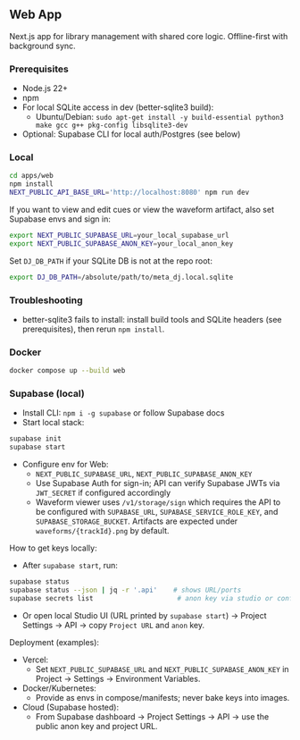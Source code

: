 ## Web App

Next.js app for library management with shared core logic. Offline-first with background sync.

### Prerequisites
- Node.js 22+
- npm
- For local SQLite access in dev (better-sqlite3 build):
  - Ubuntu/Debian: `sudo apt-get install -y build-essential python3 make gcc g++ pkg-config libsqlite3-dev`
- Optional: Supabase CLI for local auth/Postgres (see below)

### Local

```bash
cd apps/web
npm install
NEXT_PUBLIC_API_BASE_URL='http://localhost:8080' npm run dev
```

If you want to view and edit cues or view the waveform artifact, also set Supabase envs and sign in:

```bash
export NEXT_PUBLIC_SUPABASE_URL=your_local_supabase_url
export NEXT_PUBLIC_SUPABASE_ANON_KEY=your_local_anon_key
```

Set `DJ_DB_PATH` if your SQLite DB is not at the repo root:
```bash
export DJ_DB_PATH=/absolute/path/to/meta_dj.local.sqlite
```

### Troubleshooting
- better-sqlite3 fails to install: install build tools and SQLite headers (see prerequisites), then rerun `npm install`.

### Docker

```bash
docker compose up --build web
```

### Supabase (local)
- Install CLI: `npm i -g supabase` or follow Supabase docs
- Start local stack:
```bash
supabase init
supabase start
```
- Configure env for Web:
  - `NEXT_PUBLIC_SUPABASE_URL`, `NEXT_PUBLIC_SUPABASE_ANON_KEY`
  - Use Supabase Auth for sign-in; API can verify Supabase JWTs via `JWT_SECRET` if configured accordingly
  - Waveform viewer uses `/v1/storage/sign` which requires the API to be configured with `SUPABASE_URL`, `SUPABASE_SERVICE_ROLE_KEY`, and `SUPABASE_STORAGE_BUCKET`. Artifacts are expected under `waveforms/{trackId}.png` by default.

How to get keys locally:
- After `supabase start`, run:
```bash
supabase status
supabase status --json | jq -r '.api'    # shows URL/ports
supabase secrets list                     # anon key via studio or config.toml
```
- Or open local Studio UI (URL printed by `supabase start`) → Project Settings → API → copy `Project URL` and `anon` key.

Deployment (examples):
- Vercel:
  - Set `NEXT_PUBLIC_SUPABASE_URL` and `NEXT_PUBLIC_SUPABASE_ANON_KEY` in Project → Settings → Environment Variables.
- Docker/Kubernetes:
  - Provide as envs in compose/manifests; never bake keys into images.
- Cloud (Supabase hosted):
  - From Supabase dashboard → Project Settings → API → use the public anon key and project URL.

